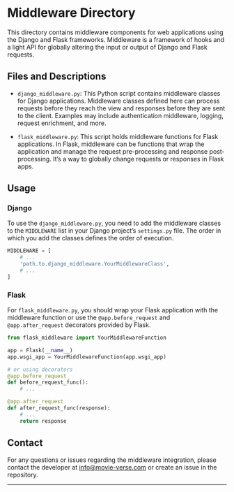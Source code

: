 # Middleware Directory

This directory contains middleware components for web applications using the Django and Flask frameworks. Middleware is a framework of hooks and a light API for globally altering the input or output of Django and Flask requests.

## Files and Descriptions

- `django_middleware.py`: This Python script contains middleware classes for Django applications. Middleware classes defined here can process requests before they reach the view and responses before they are sent to the client. Examples may include authentication middleware, logging, request enrichment, and more.

- `flask_middleware.py`: This script holds middleware functions for Flask applications. In Flask, middleware can be functions that wrap the application and manage the request pre-processing and response post-processing. It’s a way to globally change requests or responses in Flask apps.

## Usage

### Django
To use the `django_middleware.py`, you need to add the middleware classes to the `MIDDLEWARE` list in your Django project’s `settings.py` file. The order in which you add the classes defines the order of execution.

```python
MIDDLEWARE = [
    # ...
    'path.to.django_middleware.YourMiddlewareClass',
    # ...
]
```

### Flask
For `flask_middleware.py`, you should wrap your Flask application with the middleware function or use the `@app.before_request` and `@app.after_request` decorators provided by Flask.

```python
from flask_middleware import YourMiddlewareFunction

app = Flask(__name__)
app.wsgi_app = YourMiddlewareFunction(app.wsgi_app)

# or using decorators
@app.before_request
def before_request_func():
    # ...

@app.after_request
def after_request_func(response):
    # ...
    return response
```

## Contact

For any questions or issues regarding the middleware integration, please contact the developer at [info@movie-verse.com](mailto:info@movie-verse.com) or create an issue in the repository.

---